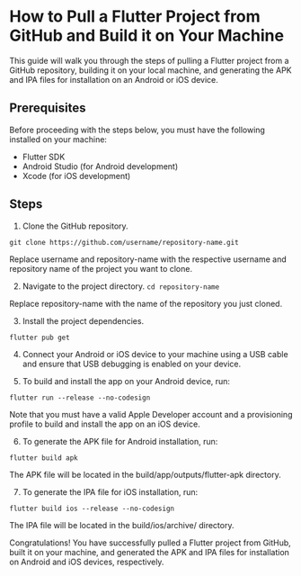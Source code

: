# How to Pull a Flutter Project from GitHub and Build it on Your Machine

This guide will walk you through the steps of pulling a Flutter project from a GitHub repository, building it on your local machine, and generating the APK and IPA files for installation on an Android or iOS device.

## Prerequisites
Before proceeding with the steps below, you must have the following installed on your machine:

- Flutter SDK
- Android Studio (for Android development)
- Xcode (for iOS development)

## Steps

1. Clone the GitHub repository.

```git clone https://github.com/username/repository-name.git```

Replace username and repository-name with the respective username and repository name of the project you want to clone.

2. Navigate to the project directory.
   ```cd repository-name```

Replace repository-name with the name of the repository you just cloned.

3. Install the project dependencies.

```flutter pub get```

4. Connect your Android or iOS device to your machine using a USB cable and ensure that USB debugging is enabled on your device.

5. To build and install the app on your Android device, run:

```flutter run --release --no-codesign```

Note that you must have a valid Apple Developer account and a provisioning profile to build and install the app on an iOS device.


6. To generate the APK file for Android installation, run:

```flutter build apk```

The APK file will be located in the build/app/outputs/flutter-apk directory.

7. To generate the IPA file for iOS installation, run:

```flutter build ios --release --no-codesign```

The IPA file will be located in the build/ios/archive/ directory.

Congratulations! You have successfully pulled a Flutter project from GitHub, built it on your machine, and generated the APK and IPA files for installation on Android and iOS devices, respectively.
